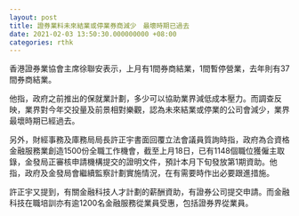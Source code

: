 ```yaml
---
layout: post
title: 證券業料未來結業或停業券商減少　最壞時期已過去
date: 2021-02-03 13:50:30.000000000 +08:00
categories: rthk
---
```


香港證券業協會主席徐聯安表示，上月有1間券商結業，1間暫停營業，去年則有37間券商結業。

他指，政府之前推出的保就業計劃，多少可以協助業界減低成本壓力。而調查反映，業界對今年交投量及前景相對樂觀，認為未來結業或停業的公司會減少，業界最壞時期已經過去。

另外，財經事務及庫務局局長許正宇書面回覆立法會議員質詢時指，政府為合資格金融服務業創造1500份全職工作機會，截至上月18日，已有1148個職位獲僱主取錄，金發局正審核申請機構提交的證明文件，預計本月下旬發放第1期資助。他指，政府及金發局會繼續監察計劃實施情況，在有需要時作出必要跟進措施。

許正宇又提到，有關金融科技人才計劃的薪酬資助，有證券公司提交申請。而金融科技在職培訓亦有逾1200名金融服務從業員受惠，包括證券界從業員。
